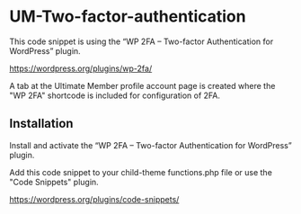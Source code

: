 # UM-Two-factor-authentication

This code snippet is using the “WP 2FA – Two-factor Authentication for WordPress” plugin.

https://wordpress.org/plugins/wp-2fa/

A tab at the Ultimate Member profile account page is created where the "WP 2FA" shortcode is included for configuration of 2FA.
## Installation
Install and activate the “WP 2FA – Two-factor Authentication for WordPress” plugin.

Add this code snippet to your child-theme functions.php file or use the "Code Snippets" plugin. 

https://wordpress.org/plugins/code-snippets/
